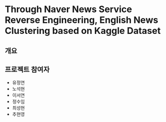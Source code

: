 # Through Naver News Service Reverse Engineering, English News Clustering based on Kaggle Dataset

## 개요


## 프로젝트 참여자
- 유정연
- 노석현
- 이서연
- 정수임
- 최성현
- 추현영

